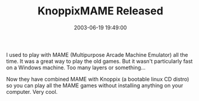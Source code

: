 ﻿---
layout: post
title: "KnoppixMAME Released"
comments: false
date: 2003-06-19 19:49:00
categories:
 - Technology
subtext-id: 7604a81e-e87f-488b-a84a-53b99e88cb5e
alias: /blog/KnoppixMAME-Released.aspx
---


I used to play with MAME (Multipurpose Arcade Machine Emulator) all the time. It was a great way to play the old games. But it wasn't particularly fast on a Windows machine. Too many layers or something...

Now they have combined MAME with Knoppix (a bootable linux CD distro) so you can play all the MAME games without installing anything on your computer. Very cool.

